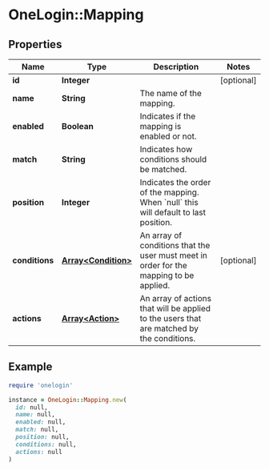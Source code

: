 # OneLogin::Mapping

## Properties

| Name | Type | Description | Notes |
| ---- | ---- | ----------- | ----- |
| **id** | **Integer** |  | [optional] |
| **name** | **String** | The name of the mapping. |  |
| **enabled** | **Boolean** | Indicates if the mapping is enabled or not. |  |
| **match** | **String** | Indicates how conditions should be matched. |  |
| **position** | **Integer** | Indicates the order of the mapping. When &#x60;null&#x60; this will default to last position. |  |
| **conditions** | [**Array&lt;Condition&gt;**](Condition.md) | An array of conditions that the user must meet in order for the mapping to be applied. | [optional] |
| **actions** | [**Array&lt;Action&gt;**](Action.md) | An array of actions that will be applied to the users that are matched by the conditions. |  |

## Example

```ruby
require 'onelogin'

instance = OneLogin::Mapping.new(
  id: null,
  name: null,
  enabled: null,
  match: null,
  position: null,
  conditions: null,
  actions: null
)
```


